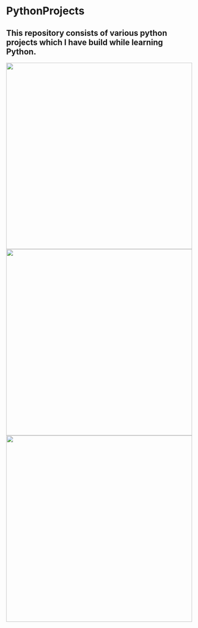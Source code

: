 # PythonProjects

## This repository consists of various python projects which I have build while learning Python.

<img src="https://user-images.githubusercontent.com/51449941/119728524-3560be00-be91-11eb-8e45-ea25bec4fcf8.png" width="500" height="500">

<img src="https://user-images.githubusercontent.com/51449941/119728676-60e3a880-be91-11eb-9a61-af5dbea6bafa.png" width="500" height="500">

<img src="https://user-images.githubusercontent.com/51449941/119728840-88d30c00-be91-11eb-9c7f-f52914c098f2.png" width="500" height="500">
